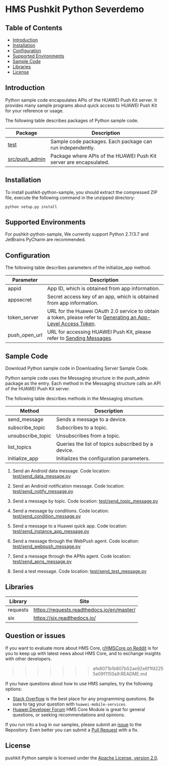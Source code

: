 # HMS Pushkit Python Severdemo

## Table of Contents
 * [Introduction](#introduction)
 * [Installation](#installation)
 * [Configuration ](#configuration )
 * [Supported Environments](#supported-environments)
 * [Sample Code](#sample-code)
 * [Libraries](#Libraries)
 * [License](#license)
 
 
## Introduction

Python sample code encapsulates APIs of the HUAWEI Push Kit server. It provides many sample programs about quick access to HUAWEI Push Kit for your reference or usage.

The following table describes packages of Python sample code.

| Package      |    Description |
| ----------   |    ------------|
| [test](test)     |    Sample code packages. Each package can run independently.|
| [src/push_admin](src/push_admin)   |    Package where APIs of the HUAWEI Push Kit server are encapsulated.|
	
## Installation

To install pushkit-python-sample, you should extract the compressed ZIP file, execute the following command in the unzipped directory:
```
python setup.py install
```

## Supported Environments
For pushkit-python-sample, We currently support Python 2.7/3.7 and JetBrains PyCharm are recommended.


## Configuration 
The following table describes parameters of the initialize_app method.

| Parameter      |    Description |
| -------------  |   ------------------------------------------------------------------------- |
| appid          |    App ID, which is obtained from app information. |
| appsecret      |    Secret access key of an app, which is obtained from app information. |
| token_server   |    URL for the Huawei OAuth 2.0 service to obtain a token, please refer to [Generating an App-Level Access Token](https://developer.huawei.com/consumer/en/doc/development/parts-Guides/generating_app_level_access_token). |
| push_open_url  |    URL for accessing HUAWEI Push Kit, please refer to [Sending Messages](https://developer.huawei.com/consumer/en/doc/development/HMS-References/push-sendapi).||


## Sample Code
Download Python sample code in Downloading Server Sample Code.


Python sample code uses the Messaging structure in the push_admin package as the entry. Each method in the Messaging 
structure calls an API of the HUAWEI Push Kit server.

The following table describes methods in the Messaging structure.

| Method              |     Description
| -----------------   |     --------------------------------------------------- |
| send_message        |     Sends a message to a device. |
| subscribe_topic     |     Subscribes to a topic. |
| unsubscribe_topic   |     Unsubscribes from a topic. |
| list_topics         |     Queries the list of topics subscribed by a device. |
| initialize_app      |     Initializes the configuration parameters. |


1) Send an Android data message.
Code location: [test/send_data_message.py](test/send_data_message.py)

2) Send an Android notification message.
Code location: [test/send_notify_message.py](test/send_notify_message.py)

3) Send a message by topic.
Code location: [test/send_topic_message.py](test/send_topic_message.py)

4) Send a message by conditions.
Code location: [test/send_condition_message.py](test/send_condition_message.py)

5) Send a message to a Huawei quick app.
Code location: [test/send_instance_app_message.py](test/send_instance_app_message.py)

6) Send a message through the WebPush agent.
Code location: [test/send_webpush_message.py](test/send_webpush_message.py)

7) Send a message through the APNs agent.
Code location: [test/send_apns_message.py](test/send_apns_message.py)

8) Send a test message.
Code location: [test/send_test_message.py](test/send_test_message.py)

## Libraries
| Library             |     Site
| -----------------   |     --------------------------------------------------- |
| requests            |     https://requests.readthedocs.io/en/master/ |
| six                 |     https://six.readthedocs.io/   |

## Question or issues
If you want to evaluate more about HMS Core,
[r/HMSCore on Reddit](https://www.reddit.com/r/HuaweiDevelopers/) is for you to keep up with latest news about HMS Core, and to exchange insights with other developers.
>>>>>>> afe8071b1b807b52ae92e6f1fd2255e0911150a9:README.md

If you have questions about how to use HMS samples, try the following options:
- [Stack Overflow](https://stackoverflow.com/questions/tagged/huawei-mobile-services) is the best place for any programming questions. Be sure to tag your question with 
`huawei-mobile-services`.
- [Huawei Developer Forum](https://forums.developer.huawei.com/forumPortal/en/home?fid=0101187876626530001) HMS Core Module is great for general questions, or seeking recommendations and opinions.

If you run into a bug in our samples, please submit an [issue](https://github.com/HMS-Core/hms-push-serverdemo-python/issues) to the Repository. Even better you can submit a [Pull Request](https://github.com/HMS-Core/hms-push-serverdemo-python/pulls) with a fix.

## License
pushkit Python sample is licensed under the [Apache License, version 2.0](http://www.apache.org/licenses/LICENSE-2.0).
